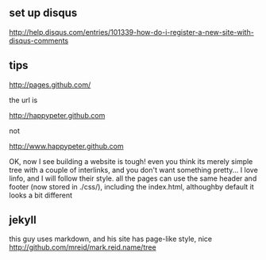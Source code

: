 ## set up disqus

http://help.disqus.com/entries/101339-how-do-i-register-a-new-site-with-disqus-comments
## tips

http://pages.github.com/

the url is

http://happypeter.github.com

not

http://www.happypeter.github.com

OK, now I see building a website is tough! even you think its merely simple tree with a couple of interlinks, and you don't want something pretty...
I love linfo, and I will follow their style.
all the pages can use the same header and footer (now stored in ./css/), including the index.html, althoughby default it looks a bit different

## jekyll

this guy uses markdown, and his site has page-like style, nice
http://github.com/mreid/mark.reid.name/tree
